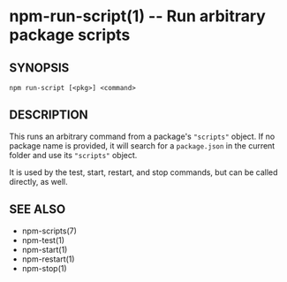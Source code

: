 npm-run-script(1) -- Run arbitrary package scripts
==================================================

## SYNOPSIS

    npm run-script [<pkg>] <command>

## DESCRIPTION

This runs an arbitrary command from a package's `"scripts"` object.
If no package name is provided, it will search for a `package.json`
in the current folder and use its `"scripts"` object.

It is used by the test, start, restart, and stop commands, but can be
called directly, as well.

## SEE ALSO

* npm-scripts(7)
* npm-test(1)
* npm-start(1)
* npm-restart(1)
* npm-stop(1)
